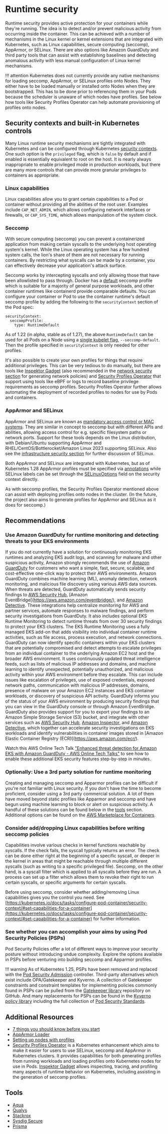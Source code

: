 # Runtime security 

Runtime security provides active protection for your containers while they're running.  The idea is to detect and/or prevent malicious activity from occurring inside the container. This can be achieved with a number of mechanisms in the Linux kernel or kernel extensions that are integrated with Kubernetes, such as Linux capabilities, secure computing (seccomp), AppArmor, or SELinux. There are also options like Amazon GuardDuty and third party tools that can assist with establishing baselines and detecting anomalous activity with less manual configuration of Linux kernel mechanisms.

!!! attention 
    Kubernetes does not currently provide any native mechanisms for loading seccomp, AppArmor, or SELinux profiles onto Nodes.  They either have to be loaded manually or installed onto Nodes when they are bootstrapped. This has to be done prior to referencing them in your Pods because the scheduler is unaware of which nodes have profiles. See below how tools like Security Profiles Operator can help automate provisioning of profiles onto nodes.

## Security contexts and built-in Kubernetes controls

Many Linux runtime security mechanisms are tightly integrated with Kubernetes and can be configured through Kubernetes [security contexts](https://kubernetes.io/docs/tasks/configure-pod-container/security-context/). One such option is the `privileged` flag, which is `false` by default and if enabled is essentially equivalent to root on the host. It is nearly always inappropriate to enable privileged mode in production workloads, but there are many more controls that can provide more granular privileges to containers as appropriate.

### Linux capabilities

Linux capabilities allow you to grant certain capabilities to a Pod or container without providing all the abilities of the root user. Examples include `CAP_NET_ADMIN`, which allows configuring network interfaces or firewalls, or `CAP_SYS_TIME`, which allows manipulation of the system clock.

### Seccomp

With secure computing (seccomp) you can prevent a containerized application from making certain syscalls to the underlying host operating system's kernel. While the Linux operating system has a few hundred system calls, the lion's share of them are not necessary for running containers. By restricting what syscalls can be made by a container, you can effectively decrease your application's attack surface.

Seccomp works by intercepting syscalls and only allowing those that have been allowlisted to pass through. Docker has a [default](https://github.com/moby/moby/blob/master/profiles/seccomp/default.json) seccomp profile which is suitable for a majority of general purpose workloads, and other container runtimes like containerd provide comparable defaults. You can configure your container or Pod to use the container runtime's default seccomp profile by adding the following to the `securityContext` section of the Pod spec: 

```
securityContext:
  seccompProfile:
    type: RuntimeDefault
```

As of 1.22 (in alpha, stable as of 1.27), the above `RuntimeDefault` can be used for all Pods on a Node using a [single kubelet flag](https://kubernetes.io/docs/tutorials/security/seccomp/#enable-the-use-of-runtimedefault-as-the-default-seccomp-profile-for-all-workloads), `--seccomp-default`. Then the profile specified in `securityContext` is only needed for other profiles.

It's also possible to create your own profiles for things that require additional privileges. This can be very tedious to do manually, but there are tools like [Inspektor Gadget](https://github.com/inspektor-gadget/inspektor-gadget) (also recommended in the [network security section](../network/) for generating network policies) and [Security Profiles Operator](https://github.com/inspektor-gadget/inspektor-gadget) that support using tools like eBPF or logs to record baseline privilege requirements as seccomp profiles. Security Profiles Operator further allows automating the deployment of recorded profiles to nodes for use by Pods and containers.

### AppArmor and SELinux

AppArmor and SELinux are known as [mandatory access control or MAC systems](https://en.wikipedia.org/wiki/Mandatory_access_control). They are similar in concept to seccomp but with different APIs and abilities, allowing access control for e.g. specific filesystem paths or network ports. Support for these tools depends on the Linux distribution, with Debian/Ubuntu supporting AppArmor and RHEL/CentOS/Bottlerocket/Amazon Linux 2023 supporting SELinux. Also see the [infrastructure security section](../hosts/#run-selinux) for further discussion of SELinux.

Both AppArmor and SELinux are integrated with Kubernetes, but as of Kubernetes 1.28 AppArmor profiles must be specified via [annotations](https://kubernetes.io/docs/tutorials/security/apparmor/#securing-a-pod) while SELinux labels can be set through the [SELinuxOptions](https://kubernetes.io/docs/reference/generated/kubernetes-api/v1.28/#selinuxoptions-v1-core) field on the security context directly.

As with seccomp profiles, the Security Profiles Operator mentioned above can assist with deploying profiles onto nodes in the cluster. (In the future, the project also aims to generate profiles for AppArmor and SELinux as it does for seccomp.)

## Recommendations

### Use Amazon GuardDuty for runtime monitoring and detecting threats to your EKS environments
If you do not currently have a solution for continuously monitoring EKS runtimes and analyzing EKS audit logs, and scanning for malware and other suspicious activity, Amazon strongly recommends the use of [Amazon GuardDuty](https://aws.amazon.com/guardduty/) for customers who want a simple, fast, secure, scalable, and cost-effective one-click way to protect their AWS environments. Amazon GuardDuty combines machine learning (ML), anomaly detection, network monitoring, and malicious file discovery using various AWS data sources. When threats are detected, GuardDuty automatically sends security findings to [AWS Security Hub](https://aws.amazon.com/security-hub/), [Amazon EventBridge[(https://aws.amazon.com/eventbridge/), and [Amazon Detective](https://aws.amazon.com/detective/). These integrations help centralize monitoring for AWS and partner services, automate responses to malware findings, and perform security investigations from GuardDuty. It also includes optional EKS Runtime Monitoring to detect runtime threats from over 30 security findings to protect your EKS clusters. The EKS Runtime Monitoring uses a fully managed EKS add-on that adds visibility into individual container runtime activities, such as file access, process execution, and network connections. GuardDuty can now identify specific containers within your EKS clusters that are potentially compromised and detect attempts to escalate privileges from an individual container to the underlying Amazon EC2 host and the broader AWS environment. It uses continuously updated threat intelligence feeds, such as lists of malicious IP addresses and domains, and machine learning to identify unexpected, potentially unauthorized, and malicious activity within your AWS environment before they escalate. This can include issues like escalation of privileges, use of exposed credentials, exposed network paths, communication with malicious IP addresses, domains, presence of malware on your Amazon EC2 instances and EKS container workloads, or discovery of suspicious API activity. GuardDuty informs you of the status of your AWS environment by producing security findings that you can view in the GuardDuty console or through Amazon EventBridge. GuardDuty also provides support for you to export your findings to an Amazon Simple Storage Service (S3) bucket, and integrate with other services such as [AWS Security Hub](https://aws.amazon.com/security-hub/), [Amazon Inspector](https://aws.amazon.com/inspector/), and [Amazon Detective](https://aws.amazon.com/detective/), which together can accelerate security investigations on EKS workloads and identify vulnerabilities in container images stored in [Amazon Elastic Container Registry (ECR)[(https://aws.amazon.com/ecr/).  

Watch this AWS Online Tech Talk ["Enhanced threat detection for Amazon EKS with Amazon GuardDuty - AWS Online Tech Talks"](https://www.youtube.com/watch?v=oNHGRRroJuE) to see how to enable these additional EKS security features step-by-step in minutes. 

### Optionally: Use a 3rd party solution for runtime monitoring
Creating and managing seccomp and Apparmor profiles can be difficult if you're not familiar with Linux security.  If you don't have the time to become proficient, consider using a 3rd party commercial solution.  A lot of them have moved beyond static profiles like Apparmor and seccomp and have begun using machine learning to block or alert on suspicious activity. A handful of these solutions can be found below in the [tools](##Tools) section. Additional options can be found on the [AWS Marketplace for Containers](https://aws.amazon.com/marketplace/features/containers).

### Consider add/dropping Linux capabilities before writing seccomp policies
Capabilities involve various checks in kernel functions reachable by syscalls. If the check fails, the syscall typically returns an error. The check can be done either right at the beginning of a specific syscall, or deeper in the kernel in areas that might be reachable through multiple different syscalls (such as writing to a specific privileged file).  Seccomp, on the other hand, is a syscall filter which is applied to all syscalls before they are run. A process can set up a filter which allows them to revoke their right to run certain syscalls, or specific arguments for certain syscalls. 

Before using seccomp, consider whether adding/removing Linux capabilities gives you the control you need. See [https://kubernetes.io/docs/tasks/configure-pod-container/security-context/#set-capabilities-for-a-container](https://kubernetes.io/docs/tasks/configure-pod-container/security-context/#set-capabilities-for-a-container) for further information. 

### See whether you can accomplish your aims by using Pod Security Policies (PSPs)
Pod Security Policies offer a lot of different ways to improve your security posture without introducing undue complexity. Explore the options available in PSPs before venturing into building seccomp and Apparmor profiles.

!!! warning 
    As of Kubernetes 1.25, PSPs have been removed and replaced with the [Pod Security Admission](https://kubernetes.io/docs/concepts/security/pod-security-admission/) controller. Third-party alternatives which exist include OPA/Gatekeeper and Kyverno. A collection of Gatekeeper constraints and constraint templates for implementing policies commonly found in PSPs can be pulled from the [Gatekeeper library](https://github.com/open-policy-agent/gatekeeper-library/tree/master/library/pod-security-policy) repository on GitHub. And many replacements for PSPs can be found in the [Kyverno policy library](https://main.kyverno.io/policies/) including the full collection of [Pod Security Standards](https://kubernetes.io/docs/concepts/security/pod-security-standards/).

## Additional Resources
+ [7 things you should know before you start](https://itnext.io/seccomp-in-kubernetes-part-i-7-things-you-should-know-before-you-even-start-97502ad6b6d6)
+ [AppArmor Loader](https://github.com/kubernetes/kubernetes/tree/master/test/images/apparmor-loader)
+ [Setting up nodes with profiles](https://kubernetes.io/docs/tutorials/clusters/apparmor/#setting-up-nodes-with-profiles)
+ [Security Profiles Operator](https://github.com/kubernetes-sigs/security-profiles-operator) is a Kubernetes enhancement which aims to make it easier for users to use SELinux, seccomp and AppArmor in Kubernetes clusters. It provides capabilities for both generating profiles from running workloads and loading profiles onto Kubernetes nodes for use in Pods.
[Inspektor Gadget](https://github.com/inspektor-gadget/inspektor-gadget) allows inspecting, tracing, and profiling many aspects of runtime behavior on Kubernetes, including assisting in the generation of seccomp profiles.

## Tools
+ [Aqua](https://www.aquasec.com/products/aqua-cloud-native-security-platform/)
+ [Qualys](https://www.qualys.com/apps/container-security/)
+ [Stackrox](https://www.stackrox.com/use-cases/threat-detection/)
+ [Sysdig Secure](https://sysdig.com/products/kubernetes-security/)
+ [Prisma](https://docs.paloaltonetworks.com/cn-series)

